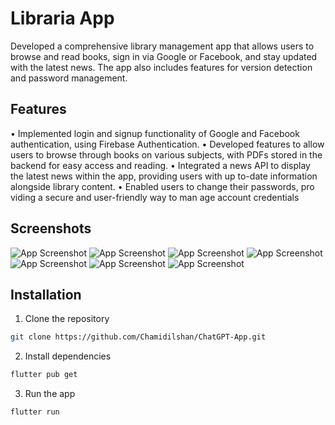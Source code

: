 # Libraria App

Developed a comprehensive library management app that allows users to browse and read books, sign in via Google or Facebook, and stay updated with the latest news. The app also includes features for version detection and password management.

## Features
• Implemented login and signup functionality
 of Google and Facebook authentication, using
 Firebase Authentication.
 • Developed features to allow users to browse
 through books on various subjects, with PDFs
 stored in the backend for easy access and
 reading.
 • Integrated a news API to display the latest
 news within the app, providing users with up
to-date information alongside library content.
 • Enabled users to change their passwords, pro
viding a secure and user-friendly way to man
age account credentials

## Screenshots

![App Screenshot](https://github.com/akshat407/libraria/blob/main/libraria/assets/images/screenshot1.jpg)
![App Screenshot](https://github.com/akshat407/libraria/blob/main/libraria/assets/images/screenshot2.jpg)
![App Screenshot](https://github.com/akshat407/libraria/blob/main/libraria/assets/images/screenshot3.jpg)
![App Screenshot](https://github.com/akshat407/libraria/blob/main/libraria/assets/images/screenshot4.jpg)
![App Screenshot](https://github.com/akshat407/libraria/blob/main/libraria/assets/images/screenshot5.jpg)
![App Screenshot](https://github.com/akshat407/libraria/blob/main/libraria/assets/images/screenshot6.jpg)
![App Screenshot](https://github.com/akshat407/libraria/blob/main/libraria/assets/images/screenshot7.jpg)



## Installation

1. Clone the repository

```bash
git clone https://github.com/Chamidilshan/ChatGPT-App.git

```
2. Install dependencies

```bash
flutter pub get

```
3. Run the app

```bash
flutter run

```
